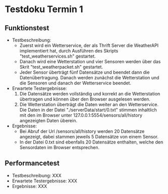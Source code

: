 # Testdoku Termin 1

## Funktionstest

- Testbeschreibung: 
  - Zuerst wird ein Wetterservice, der als Thrift Server die WeatherAPI implementiert hat, durch Ausführen des Skripts "test_weatherservices.sh" gestartet. 
  - Danach wird eine Wetterstation und vier Sensoren werden über das Skrit "test_weatherpacket.sh" gestartet. 
  - Jeder Sensor überträgt fünf Datensätze und beendet dann die Datenübertragung. Danach werden zunächst die Wetterstation und die Sensoren und danach der Wetterservice beendet. 
- Erwartete Testergebnisse: 
  1. Die Datensätze werden vollständig und korrekt an die Wetterstation übertragen und können über den Browser ausgelesen werden. 
  2. Die Wetterstation überträgt die Daten weiter an den Wetterservice. Die Daten in der Datei "./serverData/start/0.txt" stimmen inhaltlich mit den im Browser unter 127.0.0.1:5554/sensors/all/history angezeigten Daten überein. 
- Ergebnisse: 
  - Bei Abruf der Url /sensors/all/history werden 20 Datensätze angezeigt, dabei stammen jeweils 5 Datensätze von einem Sensor. 
  - In der Datei 0.txt sind ebenfalls 20 Datensätze enthalten, welche den Sensordaten im Browser entsprechen. 

## Performancetest

- Testbeschreibung: XXX
- Erwartete Testergebnisse: XXX
- Ergebnisse: XXX


